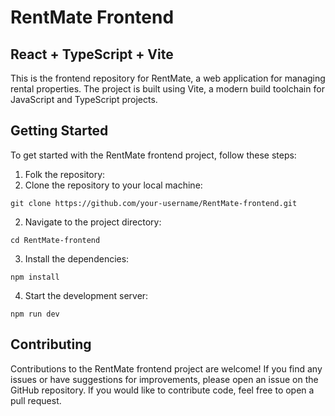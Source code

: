 # RentMate Frontend

## React + TypeScript + Vite

This is the frontend repository for RentMate, a web application for managing rental properties. The project is built using Vite, a modern build toolchain for JavaScript and TypeScript projects.

## Getting Started

To get started with the RentMate frontend project, follow these steps:

1. Folk the repository:
1. Clone the repository to your local machine:

```
git clone https://github.com/your-username/RentMate-frontend.git
```

2. Navigate to the project directory:

```
cd RentMate-frontend
```

3. Install the dependencies:

```
npm install
```

4. Start the development server:

```
npm run dev
```

## Contributing

Contributions to the RentMate frontend project are welcome! If you find any issues or have suggestions for improvements, please open an issue on the GitHub repository. If you would like to contribute code, feel free to open a pull request.
